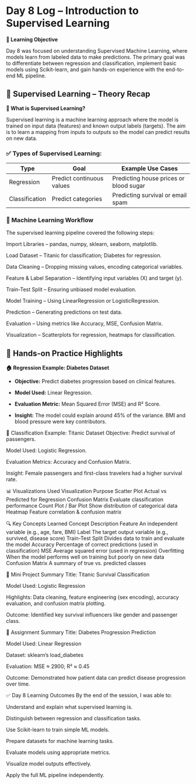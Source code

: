 # Day 8 Log – Introduction to Supervised Learning

**🎯 Learning Objective**

Day 8 was focused on understanding Supervised Machine Learning, where models learn from labeled data to make predictions. The primary goal was to differentiate between regression and classification, implement basic models using Scikit-learn, and gain hands-on experience with the end-to-end ML pipeline.

## 📘 Supervised Learning – Theory Recap

**🧠 What is Supervised Learning?**

Supervised learning is a machine learning approach where the model is trained on input data (features) and known output labels (targets). The aim is to learn a mapping from inputs to outputs so the model can predict results on new data.

### ✅ Types of Supervised Learning:

| Type           | Goal                      | Example Use Cases                      |
| -------------- | ------------------------- | -------------------------------------- |
| Regression     | Predict continuous values | Predicting house prices or blood sugar |
| Classification | Predict categories        | Predicting survival or email spam      |


### 🔁 Machine Learning Workflow

The supervised learning pipeline covered the following steps:

Import Libraries – pandas, numpy, sklearn, seaborn, matplotlib.

Load Dataset – Titanic for classification; Diabetes for regression.

Data Cleaning – Dropping missing values, encoding categorical variables.

Feature & Label Separation – Identifying input variables (X) and target (y).

Train-Test Split – Ensuring unbiased model evaluation.

Model Training – Using LinearRegression or LogisticRegression.

Prediction – Generating predictions on test data.

Evaluation – Using metrics like Accuracy, MSE, Confusion Matrix.

Visualization – Scatterplots for regression, heatmaps for classification.

## 🧪 Hands-on Practice Highlights

**🏠 Regression Example: Diabetes Dataset**

- **Objective:** Predict diabetes progression based on clinical features.

- **Model Used:** Linear Regression.

- **Evaluation Metric:** Mean Squared Error (MSE) and R² Score.

- **Insight:** The model could explain around 45% of the variance. BMI and blood pressure were key contributors.

🚢 Classification Example: Titanic Dataset
Objective: Predict survival of passengers.

Model Used: Logistic Regression.

Evaluation Metrics: Accuracy and Confusion Matrix.

Insight: Female passengers and first-class travelers had a higher survival rate.

📊 Visualizations Used
Visualization	Purpose
Scatter Plot	Actual vs Predicted for Regression
Confusion Matrix	Evaluate classification performance
Count Plot / Bar Plot	Show distribution of categorical data
Heatmap	Feature correlation & confusion matrix

🔍 Key Concepts Learned
Concept	Description
Feature	An independent variable (e.g., age, fare, BMI)
Label	The target output variable (e.g., survived, disease score)
Train-Test Split	Divides data to train and evaluate the model
Accuracy	Percentage of correct predictions (used in classification)
MSE	Average squared error (used in regression)
Overfitting	When the model performs well on training but poorly on new data
Confusion Matrix	A summary of true vs. predicted classes

📁 Mini Project Summary
Title: Titanic Survival Classification

Model Used: Logistic Regression

Highlights: Data cleaning, feature engineering (sex encoding), accuracy evaluation, and confusion matrix plotting.

Outcome: Identified key survival influencers like gender and passenger class.

📁 Assignment Summary
Title: Diabetes Progression Prediction

Model Used: Linear Regression

Dataset: sklearn’s load_diabetes

Evaluation: MSE ≈ 2900; R² ≈ 0.45

Outcome: Demonstrated how patient data can predict disease progression over time.

✅ Day 8 Learning Outcomes
By the end of the session, I was able to:

Understand and explain what supervised learning is.

Distinguish between regression and classification tasks.

Use Scikit-learn to train simple ML models.

Prepare datasets for machine learning tasks.

Evaluate models using appropriate metrics.

Visualize model outputs effectively.

Apply the full ML pipeline independently.


